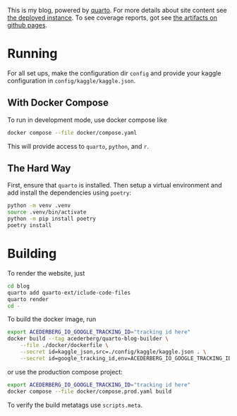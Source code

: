 This is my blog, powered by [quarto](https://quarto.org). 
For more details about site content see [the deployed instance](acederberg.io).
To see coverage reports, got see [the artifacts on github pages](https://acederberg.github.io/quarto-maths/).


# Running

For all set ups, make the configuration dir ``config`` and provide your kaggle 
configuration in ``config/kaggle/kaggle.json``. 


## With Docker Compose

To run in development mode, use docker compose like

```bash
docker compose --file docker/compose.yaml
```


This will provide access to ``quarto``, ``python``, and ``r``.


## The Hard Way

First, ensure that ``quarto`` is installed. Then setup a virtual environment and 
add install the dependencies using ``poetry``:

```bash
python -m venv .venv
source .venv/bin/activate
python -m pip install poetry
poetry install
```


# Building

To render the website, just 

```bash
cd blog
quarto add quarto-ext/iclude-code-files
quarto render
cd -
```


To build the docker image, run 


```bash
export ACEDERBERG_IO_GOOGLE_TRACKING_ID="tracking id here"
docker build --tag acederberg/quarto-blog-builder \
    --file ./docker/dockerfile \
    --secret id=kaggle_json,src=./config/kaggle/kaggle.json . \
    --secret id=google_tracking_id,env=ACEDERBERG_IO_GOOGLE_TRACKING_ID
```


or use the production compose project:


```bash
export ACEDERBERG_IO_GOOGLE_TRACKING_ID="tracking id here"
docker compose --file docker/compose.prod.yaml build
```


To verify the build metatags use ``scripts.meta``.
